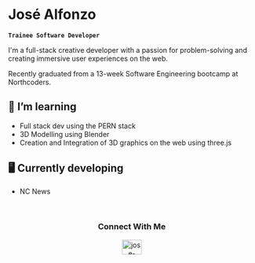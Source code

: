 # José Alfonzo

**`Trainee Software Developer`**

<p>I'm a full-stack creative developer with a passion for problem-solving and creating immersive user experiences on the web.</p> 
<p>Recently graduated from a 13-week Software Engineering bootcamp at Northcoders.</p> 

## 🌱 I’m learning 

- Full stack dev using the PERN stack
- 3D Modelling using Blender
- Creation and Integration of 3D graphics on the web using three.js

## 🖥️ Currently developing

- NC News
<br>
<h3 align="center">Connect With Me</h3>

<p align="center">
<a href="https://linkedin.com/in/jose-alfonzo" target="blank"><img align="center" src="https://raw.githubusercontent.com/rahuldkjain/github-profile-readme-generator/master/src/images/icons/Social/linked-in-alt.svg" alt="jose-alfonzo" height="30" width="40" /></a>
</p>
